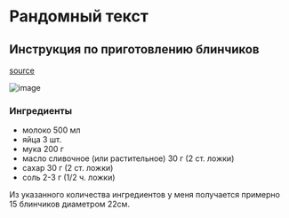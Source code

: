 # Рандомный текст

## Инструкция по приготовлению блинчиков
[source](https://art-lunch.ru/recipe/tonkie-bliny-na-moloke_foto/)

![image](https://art-lunch.ru/wp-content/uploads/2016/03/Pancakes_with_milk_01.jpg)

### Ингредиенты
- молоко 500 мл
- яйца 3 шт.
- мука 200 г
- масло сливочное (или растительное) 30 г (2 ст. ложки)
- сахар 30 г (2 ст. ложки)
- соль 2-3 г (1/2 ч. ложки)

Из указанного количества ингредиентов у меня получается примерно 15 блинчиков диаметром 22см.